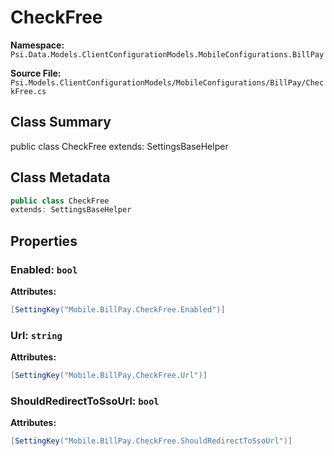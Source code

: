 # CheckFree

**Namespace:** `Psi.Data.Models.ClientConfigurationModels.MobileConfigurations.BillPay`

**Source File:** `Psi.Models.ClientConfigurationModels/MobileConfigurations/BillPay/CheckFree.cs`

## Class Summary

public class CheckFree
extends: SettingsBaseHelper

## Class Metadata

```typescript
public class CheckFree
extends: SettingsBaseHelper
```

## Properties

### Enabled: `bool`

**Attributes:**
```csharp
[SettingKey("Mobile.BillPay.CheckFree.Enabled")]
```

### Url: `string`

**Attributes:**
```csharp
[SettingKey("Mobile.BillPay.CheckFree.Url")]
```

### ShouldRedirectToSsoUrl: `bool`

**Attributes:**
```csharp
[SettingKey("Mobile.BillPay.CheckFree.ShouldRedirectToSsoUrl")]
```
